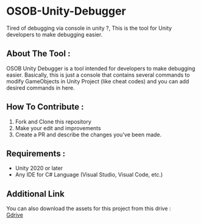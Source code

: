# OSOB-Unity-Debugger
Tired of debugging via console in unity ?, This is the tool for Unity developers to make debugging easier.

## About The Tool :
OSOB Unity Debugger is a tool intended for developers to make debugging easier.
Basically, this is just a console that contains several commands to modify GameObjects in Unity Project (like cheat codes) and you can add desired commands in here.

## How To Contribute :
1. Fork and Clone this repository
2. Make your edit and improvements
3. Create a PR and describe the changes you've been made.

## Requirements :
- Unity 2020 or later
- Any IDE for C# Language (Visual Studio, Visual Code, etc.)

## Additional Link
You can also download the assets for this project from this drive :<br/>
<a href="https://drive.google.com/drive/folders/1mZdM-4YsGd6DqfcMRXgUbG1Zm0itLIUi?usp=sharing">Gdrive</a>
